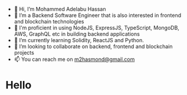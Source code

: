 - 👋 Hi, I’m Mohammed Adelabu Hassan
- 👀 I’m a Backend Software Engineer that is also interested in frontend and blockchain technologies
- 👀 I'm proficient in using NodeJS, ExpressJS, TypeScript, MongoDB, AWS, GraphQL etc in building backend applications 
- 🌱 I’m currently learning Solidity, ReactJS and Python. 
- 💞️ I’m looking to collaborate on backend, frontend and blockchain projects
- 📫 You can reach me on m2hasmond@gmail.com

<!---
MohammedAdelabu/MohammedAdelabu is a ✨ special ✨ repository because its `README.md` (this file) appears on your GitHub profile.
You can click the Preview link to take a look at your changes.
--->
<h1>Hello</h1>